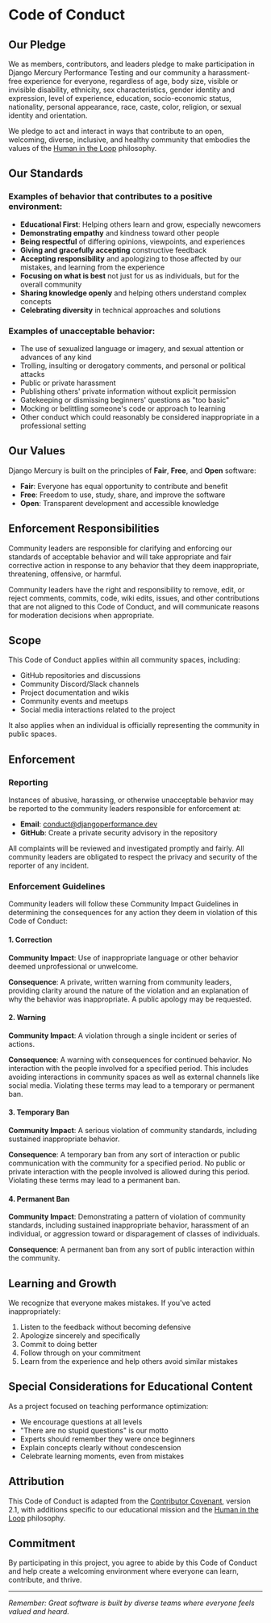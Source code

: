 # Code of Conduct

## Our Pledge

We as members, contributors, and leaders pledge to make participation in Django Mercury Performance Testing and our community a harassment-free experience for everyone, regardless of age, body size, visible or invisible disability, ethnicity, sex characteristics, gender identity and expression, level of experience, education, socio-economic status, nationality, personal appearance, race, caste, color, religion, or sexual identity and orientation.

We pledge to act and interact in ways that contribute to an open, welcoming, diverse, inclusive, and healthy community that embodies the values of the [Human in the Loop](https://github.com/80-20-Human-In-The-Loop) philosophy.

## Our Standards

### Examples of behavior that contributes to a positive environment:

* **Educational First**: Helping others learn and grow, especially newcomers
* **Demonstrating empathy** and kindness toward other people
* **Being respectful** of differing opinions, viewpoints, and experiences
* **Giving and gracefully accepting** constructive feedback
* **Accepting responsibility** and apologizing to those affected by our mistakes, and learning from the experience
* **Focusing on what is best** not just for us as individuals, but for the overall community
* **Sharing knowledge openly** and helping others understand complex concepts
* **Celebrating diversity** in technical approaches and solutions

### Examples of unacceptable behavior:

* The use of sexualized language or imagery, and sexual attention or advances of any kind
* Trolling, insulting or derogatory comments, and personal or political attacks
* Public or private harassment
* Publishing others' private information without explicit permission
* Gatekeeping or dismissing beginners' questions as "too basic"
* Mocking or belittling someone's code or approach to learning
* Other conduct which could reasonably be considered inappropriate in a professional setting

## Our Values

Django Mercury is built on the principles of **Fair**, **Free**, and **Open** software:

- **Fair**: Everyone has equal opportunity to contribute and benefit
- **Free**: Freedom to use, study, share, and improve the software
- **Open**: Transparent development and accessible knowledge

## Enforcement Responsibilities

Community leaders are responsible for clarifying and enforcing our standards of acceptable behavior and will take appropriate and fair corrective action in response to any behavior that they deem inappropriate, threatening, offensive, or harmful.

Community leaders have the right and responsibility to remove, edit, or reject comments, commits, code, wiki edits, issues, and other contributions that are not aligned to this Code of Conduct, and will communicate reasons for moderation decisions when appropriate.

## Scope

This Code of Conduct applies within all community spaces, including:
- GitHub repositories and discussions
- Community Discord/Slack channels
- Project documentation and wikis
- Community events and meetups
- Social media interactions related to the project

It also applies when an individual is officially representing the community in public spaces.

## Enforcement

### Reporting

Instances of abusive, harassing, or otherwise unacceptable behavior may be reported to the community leaders responsible for enforcement at:
- **Email**: conduct@djangoperformance.dev
- **GitHub**: Create a private security advisory in the repository

All complaints will be reviewed and investigated promptly and fairly. All community leaders are obligated to respect the privacy and security of the reporter of any incident.

### Enforcement Guidelines

Community leaders will follow these Community Impact Guidelines in determining the consequences for any action they deem in violation of this Code of Conduct:

#### 1. Correction
**Community Impact**: Use of inappropriate language or other behavior deemed unprofessional or unwelcome.

**Consequence**: A private, written warning from community leaders, providing clarity around the nature of the violation and an explanation of why the behavior was inappropriate. A public apology may be requested.

#### 2. Warning
**Community Impact**: A violation through a single incident or series of actions.

**Consequence**: A warning with consequences for continued behavior. No interaction with the people involved for a specified period. This includes avoiding interactions in community spaces as well as external channels like social media. Violating these terms may lead to a temporary or permanent ban.

#### 3. Temporary Ban
**Community Impact**: A serious violation of community standards, including sustained inappropriate behavior.

**Consequence**: A temporary ban from any sort of interaction or public communication with the community for a specified period. No public or private interaction with the people involved is allowed during this period. Violating these terms may lead to a permanent ban.

#### 4. Permanent Ban
**Community Impact**: Demonstrating a pattern of violation of community standards, including sustained inappropriate behavior, harassment of an individual, or aggression toward or disparagement of classes of individuals.

**Consequence**: A permanent ban from any sort of public interaction within the community.

## Learning and Growth

We recognize that everyone makes mistakes. If you've acted inappropriately:
1. Listen to the feedback without becoming defensive
2. Apologize sincerely and specifically
3. Commit to doing better
4. Follow through on your commitment
5. Learn from the experience and help others avoid similar mistakes

## Special Considerations for Educational Content

As a project focused on teaching performance optimization:
- We encourage questions at all levels
- "There are no stupid questions" is our motto
- Experts should remember they were once beginners
- Explain concepts clearly without condescension
- Celebrate learning moments, even from mistakes

## Attribution

This Code of Conduct is adapted from the [Contributor Covenant](https://www.contributor-covenant.org), version 2.1, with additions specific to our educational mission and the [Human in the Loop](https://github.com/80-20-Human-In-The-Loop) philosophy.

## Commitment

By participating in this project, you agree to abide by this Code of Conduct and help create a welcoming environment where everyone can learn, contribute, and thrive.

---

*Remember: Great software is built by diverse teams where everyone feels valued and heard.*
